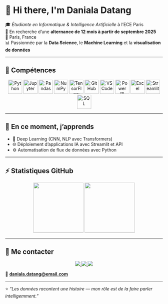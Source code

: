 # 👋 Hi there, I'm Daniala Datang  

🎓 *Étudiante en Informatique & Intelligence Artificielle* à l’ECE Paris  
💼 En recherche d’une **alternance de 12 mois à partir de septembre 2025**  
📍 Paris, France  
📊 Passionnée par la **Data Science**, le **Machine Learning** et la **visualisation de données**

---

## 🧠 Compétences  

<p align="center">
  <img src="https://cdn.jsdelivr.net/gh/devicons/devicon/icons/python/python-original.svg" alt="Python" width="45" height="45"/>
  <img src="https://cdn.jsdelivr.net/gh/devicons/devicon/icons/jupyter/jupyter-original-wordmark.svg" alt="Jupyter" width="45" height="45"/>
  <img src="https://cdn.jsdelivr.net/gh/devicons/devicon/icons/pandas/pandas-original.svg" alt="Pandas" width="45" height="45"/>
  <img src="https://cdn.jsdelivr.net/gh/devicons/devicon/icons/numpy/numpy-original.svg" alt="NumPy" width="45" height="45"/>
  <img src="https://cdn.jsdelivr.net/gh/devicons/devicon/icons/tensorflow/tensorflow-original.svg" alt="TensorFlow" width="45" height="45"/>
  <img src="https://cdn.jsdelivr.net/gh/devicons/devicon/icons/github/github-original.svg" alt="GitHub" width="45" height="45"/>
  <img src="https://cdn.jsdelivr.net/gh/devicons/devicon/icons/vscode/vscode-original.svg" alt="VSCode" width="45" height="45"/>
  <img src="https://img.icons8.com/color/48/power-bi.png" alt="Power BI" width="45" height="45"/>
  <img src="https://img.icons8.com/office/48/microsoft-excel-2019.png" alt="Excel" width="45" height="45"/>
  <img src="https://img.icons8.com/fluency/48/streamlit.png" alt="Streamlit" width="45" height="45"/>
  <img src="https://cdn.jsdelivr.net/gh/devicons/devicon/icons/postgresql/postgresql-original.svg" alt="SQL" width="45" height="45"/>
</p>

---

## 🌱 En ce moment, j’apprends  
- 🧩 Deep Learning (CNN, NLP avec Transformers)  
- 🌐 Déploiement d’applications IA avec Streamlit et API  
- ⚙️ Automatisation de flux de données avec Python  

---

## ⚡ Statistiques GitHub  

<p align="center">
  <img src="https://github-readme-stats.vercel.app/api?username=Mum31&show_icons=true&theme=tokyonight" height="160"/>
  <img src="https://github-readme-stats.vercel.app/api/top-langs/?username=Mum31&layout=compact&theme=tokyonight" height="160"/>
</p>

---

## 🔗 Me contacter  

<p align="center">
  <a href="https://www.linkedin.com/in/ton-profil-linkedin/" target="_blank">
    <img src="https://img.shields.io/badge/LinkedIn-0A66C2?style=for-the-badge&logo=linkedin&logoColor=white"/>
  </a>
  <a href="https://github.com/Mum31" target="_blank">
    <img src="https://img.shields.io/badge/GitHub-181717?style=for-the-badge&logo=github&logoColor=white"/>
  </a>
  <a href="https://tonportfolio.com" target="_blank">
    <img src="https://img.shields.io/badge/Portfolio-FF4088?style=for-the-badge&logo=vercel&logoColor=white"/>
  </a>
</p>

📧 **daniala.datang@email.com**

---

⭐ *“Les données racontent une histoire — mon rôle est de la faire parler intelligemment.”*  
